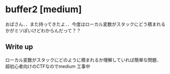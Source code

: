 # buffer2 [medium]
おばさん．．また持ってきたよ．．今度はローカル変数がスタックにどう積まれるかがミソぽいけどわからんだって？？

## Write up
ローカル変数がスタックにどのように積まれるか理解していれば簡単な問題．
超初心者向けのCTFなのでmedium
工事中